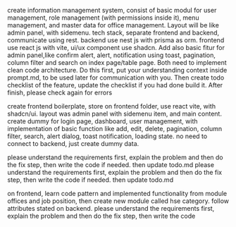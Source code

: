 
create information management system, consist of basic modul for user management, role management (with permissions inside it), menu management, and master data for office management. Layout will be like admin panel, with sidemenu. tech stack, separate frontend and backend, communicate using rest. backend use nest js with prisma as orm. frontend use react js with vite, ui/ux component use shadcn. Add also basic fitur for admin panel,like confirm alert, alert, notification using toast, pagination, column filter and search on index page/table page. Both need to implement clean code architecture. Do this first, put your understanding context inside prompt.md, to be used later for communication with you. Then create todo checklist of the feature, update the checklist if you had done build it. After finish, please check again for errors


create frontend boilerplate, store on frontend folder, use react vite, with shadcn/ui. layout was admin panel with sidemenu item, and main content. create dummy for login page, dashboard, user management, with implementation of basic function like add, edit, delete, pagination, column filter, search, alert dialog, toast notification, loading state. no need to connect to backend, just create dummy data.

please understand the requirements first, explain the problem and then do the fix step, then write the code if needed. then update todo.md
please understand the requirements first, explain the problem and then do the fix step, then write the code if needed. then update todo.md

on frontend, learn code pattern and implemented functionality from module offices and job position, then create new module called hse category. follow attributes stated on backend. please understand the requirements first, explain the problem and then do the fix step, then write the code
